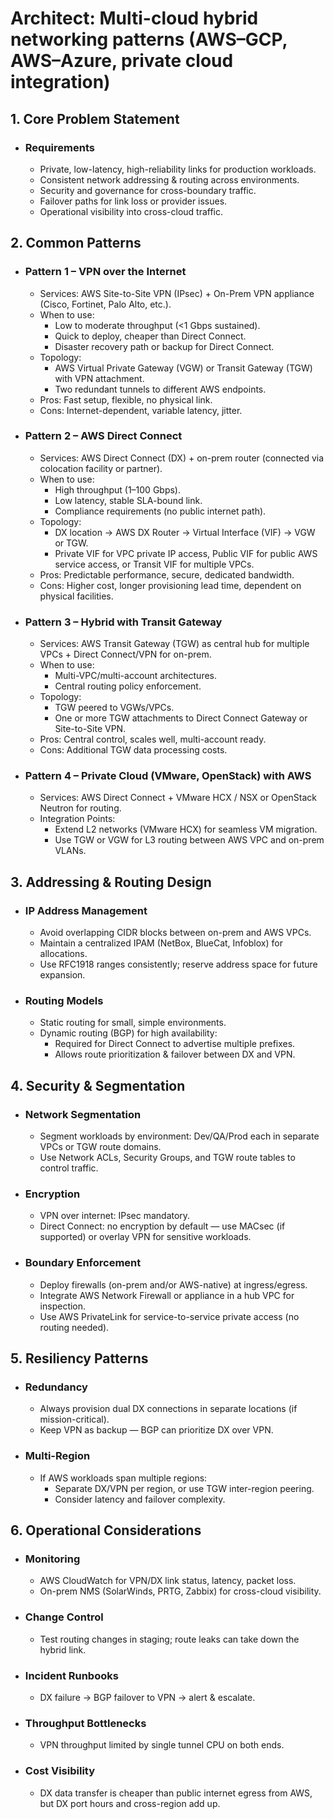 # Architect: Multi-cloud hybrid networking patterns (AWS–GCP, AWS–Azure, private cloud integration)

## 1. Core Problem Statement
- ### Requirements
	- Private, low-latency, high-reliability links for production workloads.
	- Consistent network addressing & routing across environments.
	- Security and governance for cross-boundary traffic.
	- Failover paths for link loss or provider issues.
	- Operational visibility into cross-cloud traffic.
## 2. Common Patterns
- ### Pattern 1 – VPN over the Internet
	- Services: AWS Site-to-Site VPN (IPsec) + On-Prem VPN appliance (Cisco, Fortinet, Palo Alto, etc.).
	- When to use:
      - Low to moderate throughput (<1 Gbps sustained).
      - Quick to deploy, cheaper than Direct Connect.
      - Disaster recovery path or backup for Direct Connect.
	- Topology:
      - AWS Virtual Private Gateway (VGW) or Transit Gateway (TGW) with VPN attachment.
      - Two redundant tunnels to different AWS endpoints.
	- Pros: Fast setup, flexible, no physical link.
	- Cons: Internet-dependent, variable latency, jitter.
- ### Pattern 2 – AWS Direct Connect
	- Services: AWS Direct Connect (DX) + on-prem router (connected via colocation facility or partner).
	- When to use:
      - High throughput (1–100 Gbps).
      - Low latency, stable SLA-bound link.
      - Compliance requirements (no public internet path).
	- Topology:
      - DX location → AWS DX Router → Virtual Interface (VIF) → VGW or TGW.
      - Private VIF for VPC private IP access, Public VIF for public AWS service access, or Transit VIF for multiple VPCs.
	- Pros: Predictable performance, secure, dedicated bandwidth.
	- Cons: Higher cost, longer provisioning lead time, dependent on physical facilities.
- ### Pattern 3 – Hybrid with Transit Gateway
	- Services: AWS Transit Gateway (TGW) as central hub for multiple VPCs + Direct Connect/VPN for on-prem.
	- When to use:
      - Multi-VPC/multi-account architectures.
      - Central routing policy enforcement.
	- Topology:
      - TGW peered to VGWs/VPCs.
      - One or more TGW attachments to Direct Connect Gateway or Site-to-Site VPN.
	- Pros: Central control, scales well, multi-account ready.
	- Cons: Additional TGW data processing costs.
- ### Pattern 4 – Private Cloud (VMware, OpenStack) with AWS
	- Services: AWS Direct Connect + VMware HCX / NSX or OpenStack Neutron for routing.
	- Integration Points:
      - Extend L2 networks (VMware HCX) for seamless VM migration.
      - Use TGW or VGW for L3 routing between AWS VPC and on-prem VLANs.
## 3. Addressing & Routing Design
- ### IP Address Management
	- Avoid overlapping CIDR blocks between on-prem and AWS VPCs.
	- Maintain a centralized IPAM (NetBox, BlueCat, Infoblox) for allocations.
	- Use RFC1918 ranges consistently; reserve address space for future expansion.
- ### Routing Models
	- Static routing for small, simple environments.
	- Dynamic routing (BGP) for high availability:
      - Required for Direct Connect to advertise multiple prefixes.
      - Allows route prioritization & failover between DX and VPN.
## 4. Security & Segmentation
- ### Network Segmentation
	- Segment workloads by environment: Dev/QA/Prod each in separate VPCs or TGW route domains.
	- Use Network ACLs, Security Groups, and TGW route tables to control traffic.
- ### Encryption
	- VPN over internet: IPsec mandatory.
	- Direct Connect: no encryption by default — use MACsec (if supported) or overlay VPN for sensitive workloads.
- ### Boundary Enforcement
	- Deploy firewalls (on-prem and/or AWS-native) at ingress/egress.
	- Integrate AWS Network Firewall or appliance in a hub VPC for inspection.
	- Use AWS PrivateLink for service-to-service private access (no routing needed).
## 5. Resiliency Patterns
- ### Redundancy
	- Always provision dual DX connections in separate locations (if mission-critical).
	- Keep VPN as backup — BGP can prioritize DX over VPN.
- ### Multi-Region
	- If AWS workloads span multiple regions:
      - Separate DX/VPN per region, or use TGW inter-region peering.
      - Consider latency and failover complexity.
## 6. Operational Considerations
- ### Monitoring
	- AWS CloudWatch for VPN/DX link status, latency, packet loss.
	- On-prem NMS (SolarWinds, PRTG, Zabbix) for cross-cloud visibility.
- ### Change Control
	- Test routing changes in staging; route leaks can take down the hybrid link.
- ### Incident Runbooks
	- DX failure → BGP failover to VPN → alert & escalate.
- ### Throughput Bottlenecks
	- VPN throughput limited by single tunnel CPU on both ends.
- ### Cost Visibility
	- DX data transfer is cheaper than public internet egress from AWS, but DX port hours and cross-region add up.